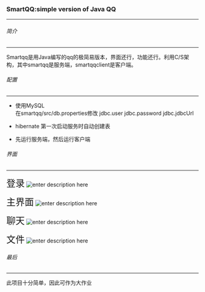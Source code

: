 ### SmartQQ:simple version of Java QQ

----------
###### 简介
----
Smartqq是用Java编写的qq的极简易版本，界面还行，功能还行。利用C/S架构，其中smartqq是服务端，smartqqclient是客户端。
###### 配置
----

 - 使用MySQL  
 在smartqq/src/db.properties修改
 jdbc.user jdbc.password jdbc.jdbcUrl
 
 - hibernate
 第一次启动服务时自动创建表
 
 - 先运行服务端，然后运行客户端
 ###### 界面
 ----
 <font size="5">登录</font>
![enter description here](./images/1553347572706.png)


<font size="5">主界面</font>
![enter description here](./images/1553347824658.png)


<font size="5">聊天</font>
![enter description here](./images/1553348334192.png)

<font size="5">文件</font>
![enter description here](./images/1553348482376.png)

###### 最后
----
此项目十分简单，因此可作为大作业

 